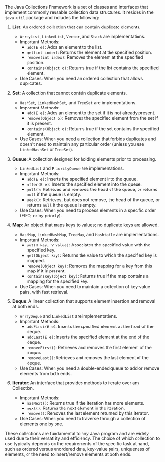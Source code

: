 The Java Collections Framework is a set of classes and interfaces that implement commonly reusable collection data structures. It resides in the `java.util` package and includes the following:

1. **List**: An ordered collection that can contain duplicate elements.
   - `ArrayList`, `LinkedList`, `Vector`, and `Stack` are implementations.
   - Important Methods:
     - `add(E e)`: Adds an element to the list.
     - `get(int index)`: Returns the element at the specified position.
     - `remove(int index)`: Removes the element at the specified position.
     - `contains(Object o)`: Returns true if the list contains the specified element.
   - Use Cases: When you need an ordered collection that allows duplicates.

2. **Set**: A collection that cannot contain duplicate elements.
   - `HashSet`, `LinkedHashSet`, and `TreeSet` are implementations.
   - Important Methods:
     - `add(E e)`: Adds an element to the set if it is not already present.
     - `remove(Object o)`: Removes the specified element from the set if it is present.
     - `contains(Object o)`: Returns true if the set contains the specified element.
   - Use Cases: When you need a collection that forbids duplicates and doesn't need to maintain any particular order (unless you use `LinkedHashSet` or `TreeSet`).

3. **Queue**: A collection designed for holding elements prior to processing.
   - `LinkedList` and `PriorityQueue` are implementations.
   - Important Methods:
     - `add(E e)`: Inserts the specified element into the queue.
     - `offer(E e)`: Inserts the specified element into the queue.
     - `poll()`: Retrieves and removes the head of the queue, or returns `null` if the queue is empty.
     - `peek()`: Retrieves, but does not remove, the head of the queue, or returns `null` if the queue is empty.
   - Use Cases: When you need to process elements in a specific order (FIFO, or by priority).

4. **Map**: An object that maps keys to values; no duplicate keys are allowed.
   - `HashMap`, `LinkedHashMap`, `TreeMap`, and `Hashtable` are implementations.
   - Important Methods:
     - `put(K key, V value)`: Associates the specified value with the specified key.
     - `get(Object key)`: Returns the value to which the specified key is mapped.
     - `remove(Object key)`: Removes the mapping for a key from this map if it is present.
     - `containsKey(Object key)`: Returns true if the map contains a mapping for the specified key.
   - Use Cases: When you need to maintain a collection of key-value pairs, with fast retrieval.

5. **Deque**: A linear collection that supports element insertion and removal at both ends.
   - `ArrayDeque` and `LinkedList` are implementations.
   - Important Methods:
     - `addFirst(E e)`: Inserts the specified element at the front of the deque.
     - `addLast(E e)`: Inserts the specified element at the end of the deque.
     - `removeFirst()`: Retrieves and removes the first element of the deque.
     - `removeLast()`: Retrieves and removes the last element of the deque.
   - Use Cases: When you need a double-ended queue to add or remove elements from both ends.

6. **Iterator**: An interface that provides methods to iterate over any Collection.
   - Important Methods:
     - `hasNext()`: Returns true if the iteration has more elements.
     - `next()`: Returns the next element in the iteration.
     - `remove()`: Removes the last element returned by this iterator.
   - Use Cases: When you need to traverse through a collection of elements one by one.

These collections are fundamental to any Java program and are widely used due to their versatility and efficiency. The choice of which collection to use typically depends on the requirements of the specific task at hand, such as ordered versus unordered data, key-value pairs, uniqueness of elements, or the need to insert/remove elements at both ends.
